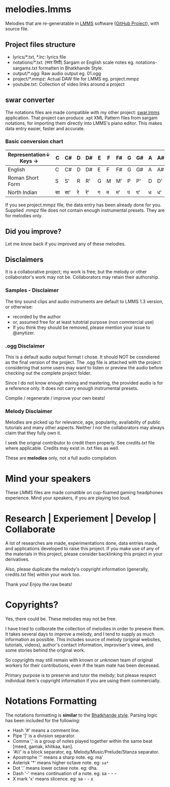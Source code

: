 # melodies.lmms
Melodies that are re-generatable in [LMMS](https://lmms.io/) software ([GitHub Project](https://github.com/LMMS/lmms)), with source file.

## Project files structure
* lyrics/*.txt, *.lrc: lyrics file
* notations/*.txt: (स्वर लिपी) Sargam or English scale notes eg. notations-sargams.txt formatten in Bhatkhande Style.
* output/*.ogg: Raw audio output eg. 01.ogg
* project/*.mmpz: Actual DAW file for LMMS eg. project.mmpz
* youtube.txt: Collection of video links around a project

## swar converter
The notations files are made compatible with my other project: [swar.lmms](https://github.com/anytizer/swar.lmms/) application.
That project can produce .xpt XML Pattern files from sargam notations, for importing them directly into LMMS's piano editor.
This makes data entry easier, faster and accurate.

### Basic conversion chart
Representation↓ Keys →| C | C# | D | D# | E | F | F# | G | G# | A | A# | B
-- | -- | -- | -- | -- | -- | -- | -- | -- | -- | -- | -- | --
English | C | C# | D | D# | E | F | F# | G | G# | A | A# | B
Roman Short Form | S | S' | R | R' | G | M | M' | P | P' | D | D' | N
North Indian | सा | सा' | रे | रे' | ग | म | म' | प | प' | ध | ध' | नि

If you see project.mmpz file, the data entry has been already done for you.
Supplied .mmpz file does not contain enough instrumental presets.
They are for melodies only.

## Did you improve?
Let me know back if you improved any of these melodies.

## Disclaimers
It is a collaborative project; my work is free; but the melody or other collaborator's work may not be.
Collaborators may retain their authorship.

### Samples - Disclaimer
The tiny sound clips and audio instruments are default to LMMS 1.3 version, or otherwise:
* recorded by the author
* or, assumed free for at least tutotrial purpose (non commercial use)
* If you think they should be removed, please mention your issue to @anytizer.

### .ogg Disclaimer
This is a default audio output format I chose. It should NOT be cosndiered as the final version of the project.
The .ogg file is attached with the project considering that some users may want to listen or preview the audio before checking out the complete project folder.

Since I do not know enough mixing and mastering, the provided audio is for a reference only.
It does not carry enough instrumental presets.

Compile / regenerate / improve your own beats!

### Melody Disclaimer
Melodies are picked up for relevance, age, popularity, availability of public tutorials and many other aspects.
Neither I nor the collaborators may always claim that they fully own it.

I seek the orignal contributor to credit them properly. See *credits.txt* file where applicable.
Credits may exist in .txt files as well.

These are **melodies** only, not a full audio compilation.

# Mind your speakers
These LMMS files are made comatible on cup-foamed gaming headphones experience.
Mind your speakers, if you are playing too loud.

# Research | Experiement | Develop | Collaborate
A lot of researches are made, experimentations done, data entries made, and applications developed to raise this project.
If you make use of any of the materials in this project, please consider backlinking this project in your derivatives.

Also, please duplicate the melody's copyright information (generally, credits.txt file) within your work too.

Thank you! Enjoy the raw beats!

# Copyrights?

Yes, there could be. These melodies may not be free.

I have tried to collborate the collection of melodies in order to preseve them.
It takes several days to improve a melody, and I tend to supply as much information as possible.
This includes source of melody (original websites, tutorials, videos), author's contact information, improviser's views, and some stories behind the original work.

So copyrights may still remain with known or unknown team of original workers for their contributions, even if the team mate has been decesead.

Primary purpose is to preserve and tutor the melody; but please respect individual item's copyright information if you are using them commercially.

# Notations Formatting

The notations formatting is __similar__ to the [Bhatkhande style](https://archive.org/search.php?query=bhatkhande).
Parsing logic has been included for the following:

* Hash '#' means a comment line.
* Pipe '|' is a division separator.
* Comma ',' is a group of notes played together within the same beat [meed, gamak, khitkaa, kan].
* '#//' is a block separator, eg. Melody/Music/Prelude/Stanza separator.
* Apostrophe ''' means a sharp note. eg: ma'
* Asterisk '*' means higher octave note. eg: `sa*`
* Dot '.' means lower octave note. eg: dha.
* Dash '-' means continuation of a note. eg: sa - - -
* X mark 'x' means slicence. eg: sa - - x
